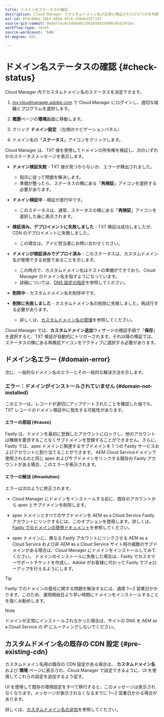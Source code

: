 ```yaml
---
title: ドメイン名ステータスの確認
description: Cloud Manager でカスタムドメイン名が正常に検証されたかどうかを判断する方法について説明します。
exl-id: 8fdc8dda-7dbf-46b6-9fc6-d304ed377197
source-git-commit: 8ed477ec0c54bb0913562b9581e699c0bdc973ec
workflow-type: tm+mt
source-wordcount: '646'
ht-degree: 85%

---
```



# ドメイン名ステータスの確認 {#check-status}

Cloud Manager 内でカスタムドメイン名のステータスを決定できます。

1. [my.cloudmanager.adobe.com](https://my.cloudmanager.adobe.com/) で Cloud Manager にログインし、適切な組織とプログラムを選択します。

1. **概要**&#x200B;ページの&#x200B;**環境**&#x200B;画面に移動します。

1. クリック **ドメイン設定** （左側のナビゲーションパネル）

1. ドメイン名の「**ステータス**」アイコンをクリックします。

Cloud Manager は、TXT 値を使用してドメインの所有権を検証し、次のいずれかのステータスメッセージを表示します。

* **ドメイン検証失敗** - TXT 値が見つからないか、エラーが検出されました。

   * 指示に従って問題を解決します。
   * 準備が整ったら、ステータスの横にある「**再検証**」アイコンを選択する必要があります。

* **ドメイン検証中** - 検証が進行中です。

   * このステータスは、通常、ステータスの横にある「**再検証**」アイコンを選択した後に表示されます。

* **検証済み、デプロイメントに失敗しました** - TXT 検証は成功しましたが、CDN のデプロイメントに失敗しました。

   * この場合は、アドビ担当者にお問い合わせください。

* **ドメインが検証済みでデプロイ済み** - このステータスは、カスタムドメイン名が使用できる状態であることを示します。

   * この時点で、カスタムドメイン名はテストの準備ができており、Cloud Manager のドメイン名を指すようになっています。
   * 詳細については、[DNS 設定の指定](/help/implementing/cloud-manager/custom-domain-names/configure-dns-settings.md)を参照してください。

* **削除中** - カスタムドメイン名を削除中です。

* **削除に失敗しました** - カスタムドメイン名の削除に失敗しました。再試行する必要があります。

   * 詳しくは、[カスタムドメイン名の管理](/help/implementing/cloud-manager/custom-domain-names/managing-custom-domain-names.md)を参照してください。

Cloud Manager では、**カスタムドメイン追加**&#x200B;ウィザードの検証手順で「**保存**」を選択すると、TXT 検証が自動的にトリガーされます。それ以降の検証では、ステータスの横にある再検証アイコンをアクティブに選択する必要があります。

## ドメイン名エラー {#domain-error}

次に、一般的なドメイン名のエラーとその一般的な解決方法を示します。

### エラー：ドメインがインストールされていません {#domain-not-installed}

このエラーは、レコードが適切にアップデートされたことを確認した後でも、TXT レコードのドメイン検証中に発生する可能性があります。

#### エラーの原因 {#cause}

Fastly は、ドメインを最初に登録したアカウントにロックし、他のアカウントは権限を要求することなくサブドメインを登録することができません。さらに、Fastly では、apex ドメインと関連するサブドメインを 1 つの Fastly サービスおよびアカウントに割り当てることができます。 AEM Cloud Serviceドメインで使用されるのと同じ apex およびサブドメインをリンクする既存の Fastly アカウントがある場合、このエラーが表示されます。

#### エラーの解決 {#resolution}

エラーは次のように修正されます。

* Cloud Manager にドメインをインストールする前に、既存のアカウントから apex とサブドメインを削除します。

* apex ドメインとすべてのサブドメインを AEM as a Cloud Service Fastly アカウントにリンクするには、このオプションを使用します。詳しくは、[Fastly でのドメインの使用ドキュメント](https://docs.fastly.com/en/guides/working-with-domains)を参照してください。

* apex ドメインに、異なる Fastly アカウントにリンクさせる AEM as a Cloud Service および非 AEM as a Cloud Service サイト用の複数のサブドメインがある場合は、Cloud Manager にドメインをインストールしてみてください。 ドメインのインストールに失敗した場合は、Fastly でカスタマーサポートチケットを作成し、Adobe がお客様に代わって Fastly でフォローアップを行えるようにします。

>[!TIP]
>
>Fastly でのドメインの委任に関する問題を解決するには、通常 1～2 営業日かかります。このため、運用開始日より早い時期にドメインをインストールすることを強くお勧めします。

>[!NOTE]
>
>ドメインが正常にインストールされなかった場合は、サイトの DNS を AEM as a Cloud Service の IP にルーティングしないでください。

## カスタムドメイン名の既存の CDN 設定 {#pre-existing-cdn}

カスタムドメイン名用の既存の CDN 設定がある場合は、 **カスタムドメイン名** および **環境** ページに表示され、Cloud Manager で設定できるように、UI を使用してこれらの設定を追加するよう促す。

UI を使用して既存の環境設定をすべて移行すると、このメッセージは表示されなくなります。メッセージが表示されなくなるまでに 1～2 営業日かかる場合があります。

詳しくは、[カスタムドメイン名の追加](/help/implementing/cloud-manager/custom-domain-names/add-custom-domain-name.md)を参照してください。
